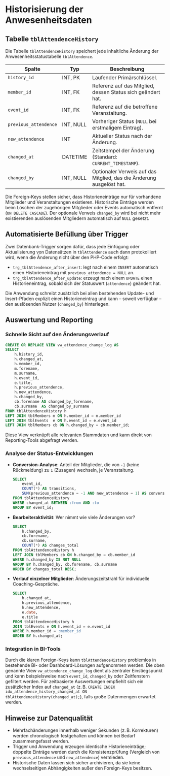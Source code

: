 # Historisierung der Anwesenheitsdaten

## Tabelle `tblAttendenceHistory`

Die Tabelle `tblAttendenceHistory` speichert jede inhaltliche Änderung der Anwesenheitsstatustabelle `tblAttendence`.

| Spalte                | Typ         | Beschreibung |
| --------------------- | ----------- | ------------ |
| `history_id`          | INT, PK     | Laufender Primärschlüssel.
| `member_id`           | INT, FK     | Referenz auf das Mitglied, dessen Status sich geändert hat.
| `event_id`            | INT, FK     | Referenz auf die betroffene Veranstaltung.
| `previous_attendence` | INT, NULL   | Vorheriger Status (`NULL` bei erstmaligem Eintrag).
| `new_attendence`      | INT         | Aktueller Status nach der Änderung.
| `changed_at`          | DATETIME    | Zeitstempel der Änderung (Standard: `CURRENT_TIMESTAMP`).
| `changed_by`          | INT, NULL   | Optionaler Verweis auf das Mitglied, das die Änderung ausgelöst hat.

Die Foreign-Keys stellen sicher, dass Historieneinträge nur für vorhandene Mitglieder und Veranstaltungen existieren. Historische Einträge werden beim Löschen der zugehörigen Mitglieder oder Events automatisch entfernt (`ON DELETE CASCADE`). Der optionale Verweis `changed_by` wird bei nicht mehr existierenden auslösenden Mitgliedern automatisch auf `NULL` gesetzt.

## Automatisierte Befüllung über Trigger

Zwei Datenbank-Trigger sorgen dafür, dass jede Einfügung oder Aktualisierung von Datensätzen in `tblAttendence` auch dann protokolliert wird, wenn die Änderung nicht über den PHP-Code erfolgt:

- `trg_tblAttendence_after_insert`: legt nach einem `INSERT` automatisch einen Historieneintrag mit `previous_attendence = NULL` an.
- `trg_tblAttendence_after_update`: erzeugt nach einem `UPDATE` einen Historieneintrag, sobald sich der Statuswert (`attendence`) geändert hat.

Die Anwendung schreibt zusätzlich bei allen bestehenden Update- und Insert-Pfaden explizit einen Historieneintrag und kann – soweit verfügbar – den auslösenden Nutzer (`changed_by`) hinterlegen.

## Auswertung und Reporting

### Schnelle Sicht auf den Änderungsverlauf

```sql
CREATE OR REPLACE VIEW vw_attendence_change_log AS
SELECT
    h.history_id,
    h.changed_at,
    h.member_id,
    m.forename,
    m.surname,
    h.event_id,
    e.title,
    h.previous_attendence,
    h.new_attendence,
    h.changed_by,
    cb.forename AS changed_by_forename,
    cb.surname  AS changed_by_surname
FROM tblAttendenceHistory h
LEFT JOIN tblMembers m ON h.member_id = m.member_id
LEFT JOIN tblEvents  e ON h.event_id = e.event_id
LEFT JOIN tblMembers cb ON h.changed_by = cb.member_id;
```

Diese View verknüpft alle relevanten Stammdaten und kann direkt von Reporting-Tools abgefragt werden.

### Analyse der Status-Entwicklungen

- **Conversion-Analyse**: Anteil der Mitglieder, die von `-1` (keine Rückmeldung) zu `1` (Zusagen) wechseln, je Veranstaltung.

  ```sql
  SELECT
      event_id,
      COUNT(*) AS transitions,
      SUM(previous_attendence = -1 AND new_attendence = 1) AS conversions
  FROM tblAttendenceHistory
  WHERE changed_at BETWEEN :from AND :to
  GROUP BY event_id;
  ```

- **Bearbeiteraktivität**: Wer nimmt wie viele Änderungen vor?

  ```sql
  SELECT
      h.changed_by,
      cb.forename,
      cb.surname,
      COUNT(*) AS changes_total
  FROM tblAttendenceHistory h
  LEFT JOIN tblMembers cb ON h.changed_by = cb.member_id
  WHERE h.changed_by IS NOT NULL
  GROUP BY h.changed_by, cb.forename, cb.surname
  ORDER BY changes_total DESC;
  ```

- **Verlauf einzelner Mitglieder**: Änderungszeitstrahl für individuelle Coaching-Gespräche.

  ```sql
  SELECT
      h.changed_at,
      h.previous_attendence,
      h.new_attendence,
      e.date,
      e.title
  FROM tblAttendenceHistory h
  JOIN tblEvents e ON h.event_id = e.event_id
  WHERE h.member_id = :member_id
  ORDER BY h.changed_at;
  ```

### Integration in BI-Tools

Durch die klaren Foreign-Keys kann `tblAttendenceHistory` problemlos in bestehende BI- oder Dashboard-Lösungen aufgenommen werden. Die oben genannte View `vw_attendence_change_log` dient als zentraler Einstiegspunkt und kann beispielsweise nach `event_id`, `changed_by` oder Zeitfenstern gefiltert werden. Für zeitbasierte Auswertungen empfiehlt sich ein zusätzlicher Index auf `changed_at` (z. B. `CREATE INDEX idx_attendence_history_changed_at ON tblAttendenceHistory(changed_at);`), falls große Datenmengen erwartet werden.

## Hinweise zur Datenqualität

- Mehrfachänderungen innerhalb weniger Sekunden (z. B. Korrekturen) werden chronologisch festgehalten und können bei Bedarf zusammengefasst werden.
- Trigger und Anwendung erzeugen identische Historieneinträge; doppelte Einträge werden durch die Konsistenzprüfung (Vergleich von `previous_attendence` und `new_attendence`) vermieden.
- Historische Daten lassen sich sicher archivieren, da sie keine wechselseitigen Abhängigkeiten außer den Foreign-Keys besitzen.
